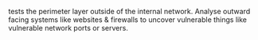 tests the perimeter layer outside of the internal network. Analyse outward facing systems like websites & firewalls to uncover vulnerable things like vulnerable network ports or servers.